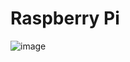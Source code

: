 # Raspberry Pi
![image](https://github.com/user-attachments/assets/c4e4bef4-426b-4c27-bc87-2780cea7ae1c)

